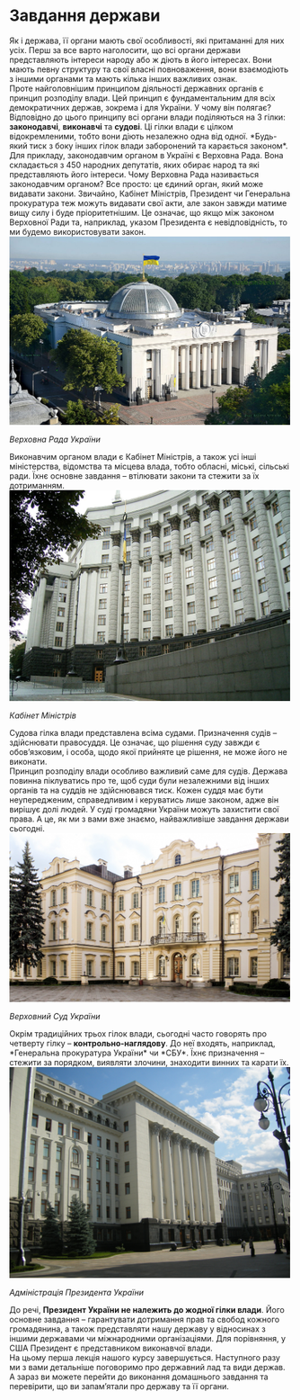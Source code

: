 # Завдання держави

<div class="space">       
Як і держава, її органи мають свої особливості, які притаманні для них усіх. Перш за все варто наголосити, що всі органи держави представляють інтереси народу або ж діють в його інтересах. Вони мають певну структуру та свої власні повноваження, вони взаємодіють з іншими органами та мають кілька інших важливих ознак.  
</div>
<div class="space"> 
Проте найголовнішим принципом діяльності державних органів є принцип розподілу влади. Цей принцип є фундаментальним для всіх демократичних держав, зокрема і для України. У чому він полягає?        
Відповідно до цього принципу всі органи влади поділяються на 3 гілки: <b>законодавчі</b>, <b>виконавчі</b> та <b>судові</b>. Ці гілки влади є цілком відокремленими, тобто вони діють незалежно одна від одної. *Будь-який тиск з боку інших гілок влади заборонений та карається законом*.     
</div>
<div class="space"> 
Для прикладу, законодавчим органом в Україні є Верховна Рада. Вона складається з 450 народних депутатів, яких обирає народ та які представляють його інтереси. Чому Верховна Рада називається законодавчим органом? Все просто: це єдиний орган, який може видавати закони. Звичайно, Кабінет Міністрів, Президент чи Генеральна прокуратура теж можуть видавати свої акти, але закон завжди матиме вищу силу і буде пріоритетнішим. Це означає, що якщо між законом Верховної Ради та, наприклад, указом Президента є невідповідність, то ми будемо використовувати закон. 
</div>
<div class="center">
<img src="1/1_Верховна_Рада_України_VADIM_CHUPRINA_©.jpg" width="500px" class="center"/>
<p><i>Верховна Рада України</i></p>
</div>
<div class="space"> 
Виконавчим органом влади є Кабінет Міністрів, а також усі інші міністерства, відомства та місцева влада, тобто обласні, міські, сільські ради. Їхнє основне завдання – втілювати закони та стежити за їх дотриманням.          
</div>
<div class="center">
<img src="1/Government_Building.JPG" width="500px" class="center"/>
<p><i>Кабінет Міністрів</i></p>
</div>
<div class="space"> 
Судова гілка влади представлена всіма судами. Призначення судів – здійснювати правосуддя. Це означає, що рішення суду завжди є обов’язковим, і особа, щодо якої прийняте це рішення, не може його не виконати.   </div>     
<div class="space"> 
Принцип розподілу влади особливо важливий саме для судів. Держава повинна піклуватись про те, щоб суди були незалежними від інших органів та на суддів не здійснювався тиск. Кожен суддя має бути неупередженим, справедливим і керуватись лише законом, адже він вирішує долі людей. У суді громадяни України можуть захистити свої права. А це, як ми з вами вже знаємо, найважливіше завдання держави сьогодні.   
</div>
<div class="center">
<img src="1/Klov_Palace._Listed_ID_80-382-0462._-_8_Pylypa_Orlyka_Street,_Pechersk_Raion,_Kiev._-_Pechersk_28_09_13_396.jpg" width="500px" class="center"/>
<p><i>Верховний Суд України</i></p>
</div>
<div class="space"> 
Окрім традиційних трьох гілок влади, сьогодні часто говорять про четверту гілку – <b>контрольно-наглядову</b>. До неї входять, наприклад, *Генеральна прокуратура України* чи *СБУ*. Їхнє призначення – стежити за порядком, виявляти злочини, знаходити винних та карати їх.          
</div>
<div class="space"> 
<div class="center">
<img src="1/Адміністрація_Президента_України,_Адміністрація_Президента.JPG" width="500px" class="center"/>
<p><i>Адміністрація Президента України</i></p>
</div>
До речі, <b>Президент України не належить до жодної гілки влади</b>. Його основне завдання – гарантувати дотримання прав та свобод кожного громадянина, а також представляти нашу державу у відносинах з іншими державами чи міжнародними організаціями. Для порівняння, у США Президент є представником виконавчої влади.
</div>
<div class="space"> 
На цьому перша лекція нашого курсу завершується. Наступного разу ми з вами детальніше поговоримо про державний лад та види держав. А зараз ви можете перейти до виконання домашнього завдання та перевірити, що ви запам’ятали про державу та її органи.
</div>